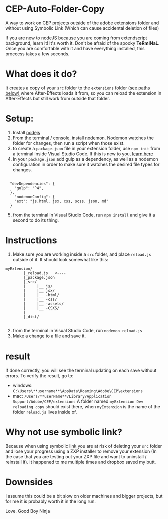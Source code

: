 # CEP-Auto-Folder-Copy
A way to work on CEP projects outside of the adobe extensions folder and without using Symbolic Link (Which can cause accidental deletion of files)

If you are new to nodeJS because you are coming from extendscript background, learn it! It's worth it. Don't be afraid of the spooky **TeRmINaL**.
Once you are comfortable with it and have everything installed, this proccess takes a few seconds.

# What does it do?
It creates a copy of your `src` folder to the `extensions` folder [(see paths below)](#result) where After-Effects loads it from, so you can reload the extension in After-Effects but still work from outside that folder.


# Setup:
1. Install [nodejs](https://nodejs.org/en/)
2. From the terminal / console, install [nodemon](https://nodemon.io/). Nodemon watches the folder for changes, then run a script when those exist.
3. to create a `package.json` file in your extension folder, use `npm init` from a terminal inside Visual Studio Code. If this is new to you, [learn here](https://nodesource.com/blog/an-absolute-beginners-guide-to-using-npm/)
4. In your `package.json` add gulp as a dependency, as well as a nodemon configuration in order to make sure it watches the desired file types for changes.
```

  "devDependencies": {
    "gulp": "^4",
  },
    "nodemonConfig": {
    "ext": "js,html, jsx, css, scss, json, md"
  }
```
5. from the terminal in Visual Studio Code, run `npm install` and give it a second to do its thing.


# Instructions
1. Make sure you are working inside a `src` folder, and place `reload.js` outside of it. It should look somewhat like this:

```
myExtension/
        |_reload.js   <----
        |_package.json
        |_src/
        |     |__ js/
        |     |__ jsx/
        |     |__ -html/
        |     |__ -css/
        |     |__ -assets/
        |     |__ -CSXS/
        |
        |_dist/
        
```
2. from the terminal in Visual Studio Code, run `nodemon reload.js`
3. Make a change to a file and save it.

# result
If done correctly, you will see the terminal updating on each save without errors.
To verify the result, go to:
 - windows: `C:\Users\**username**\AppData\Roaming\Adobe\CEP\extensions`
 - mac: `/Users/**userName**/Library/Application Support/Adobe/CEP/extensions`
A folder named `myExtension Dev reloading copy` should exist there, when `myExtension` is the name of the folder `reload.js` lives inside of.

# Why not use symbolic link?
Because when using symbolic link you are at risk of deleting your `src` folder and lose your progress using a ZXP installer to remove your extension (In the case that you are testing out your ZXP file and want to uninstall / reinstall it). It happened to me multiple times and dropbox saved my butt.

# Downsides
I assume this could be a bit slow on older machines and bigger projects, but for me it is probably worth it in the long run.

Love.
Good Boy Ninja

